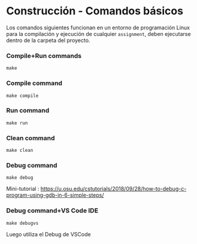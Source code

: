 # Construcción - Comandos básicos

Los comandos siguientes funcionan en un entorno de programación Linux para la compilación y ejecución de cualquier `assignment`, deben ejecutarse dentro de la carpeta del proyecto.

### Compile+Run commands
```
make
```
### Compile command
```
make compile
```
### Run command
```
make run
```

### Clean command
```
make clean
```
### Debug command
```
make debug
```
Mini-tutorial : https://u.osu.edu/cstutorials/2018/09/28/how-to-debug-c-program-using-gdb-in-6-simple-steps/

### Debug command+VS Code IDE
```
make debugvs
```
Luego utiliza el Debug de VSCode
